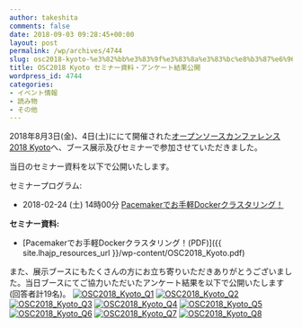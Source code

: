```yaml
---
author: takeshita
comments: false
date: 2018-09-03 09:28:45+00:00
layout: post
permalink: /wp/archives/4744
slug: osc2018-kyoto-%e3%82%bb%e3%83%9f%e3%83%8a%e3%83%bc%e8%b3%87%e6%96%99%e3%83%bb%e3%82%a2%e3%83%b3%e3%82%b1%e3%83%bc%e3%83%88%e7%b5%90%e6%9e%9c%e5%85%ac%e9%96%8b
title: OSC2018 Kyoto セミナー資料・アンケート結果公開
wordpress_id: 4744
categories:
- イベント情報
- 読み物
- その他
---
```


2018年8月3日(金)、4日(土)ににて開催された[オープンソースカンファレンス2018 Kyoto](https://www.ospn.jp/osc2018-kyoto/)へ、ブース展示及びセミナーで参加させていただきました。

当日のセミナー資料を以下で公開いたします。

セミナープログラム:



	
  * 2018-02-24 (土) 14時00分 [Pacemakerでお手軽Dockerクラスタリング！](https://www.ospn.jp/osc2018-kyoto/modules/eguide/event.php?eid=24)


**セミナー資料:**



	
  * [Pacemakerでお手軽Dockerクラスタリング！(PDF)]({{ site.lhajp_resources_url }}/wp-content/OSC2018_Kyoto.pdf)


また、展示ブースにもたくさんの方にお立ち寄りいただきありがとうございました。当日ブースにてご協力いただいたアンケート結果を以下で公開いたします(回答者計19名)。
[![OSC2018_Kyoto_Q1](/assets/images/wp-content/osc2018kyoto_1.png)](/assets/images/wp-content/osc2018kyoto_1.png)
[![OSC2018_Kyoto_Q2](/assets/images/wp-content/osc2018kyoto_2.png)](/assets/images/wp-content/osc2018kyoto_2.png)
[![OSC2018_Kyoto_Q3](/assets/images/wp-content/osc2018kyoto_3.png)](/assets/images/wp-content/osc2018kyoto_3.png)
[![OSC2018_Kyoto_Q4](/assets/images/wp-content/osc2018kyoto_4.png)](/assets/images/wp-content/osc2018kyoto_4.png)
[![OSC2018_Kyoto_Q5](/assets/images/wp-content/osc2018kyoto_5.png)](/assets/images/wp-content/osc2018kyoto_5.png)
[![OSC2018_Kyoto_Q6](/assets/images/wp-content/osc2018kyoto_6.png)](/assets/images/wp-content/osc2018kyoto_6.png)
[![OSC2018_Kyoto_Q7](/assets/images/wp-content/osc2018kyoto_7.png)](/assets/images/wp-content/osc2018kyoto_7.png)
[![OSC2018_Kyoto_Q8](/assets/images/wp-content/osc2018kyoto_8.png)](/assets/images/wp-content/osc2018kyoto_8.png)
